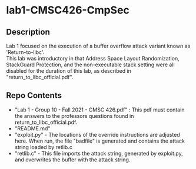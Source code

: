 # lab1-CMSC426-CmpSec
## Description
Lab 1 focused on the execution of a buffer overflow attack variant known as 'Return-to-libc'.<br>
This lab was introductory in that Address Space Layout Randomization, StackGuard Protection, and the non-executable stack setting were all disabled for the duration of this lab, as described in "return_to_libc_official.pdf".<br>
## Repo Contents 
- "Lab 1 - Group 10 - Fall 2021 - CMSC 426.pdf" : This pdf must contain the answers to the professors questions found in return_to_libc_official.pdf.<br>
- "README.md"<br>
- "exploit.py" - The locations of the override instructions are adjusted here. When run, the file "badfile" is generated and contains the attack string loaded by retlib.c<br>
- "retlib.c" - This file imports the attack string, generated by exploit.py, and overwrites the buffer with the attack string.
